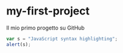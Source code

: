 # my-first-project
Il mio primo progetto su GitHub


```javascript
var s = "JavaScript syntax highlighting";
alert(s);
```
